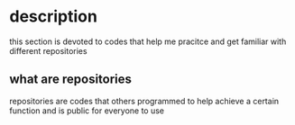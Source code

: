 # description

this section is devoted to codes that help me pracitce and get familiar with different repositories

## what are repositories
repositories are codes that others programmed to help achieve a certain function and is public for everyone to use